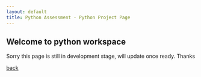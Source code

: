 ```yaml
---
layout: default
title: Python Assessment - Python Project Page
---
```


## Welcome to python workspace

Sorry this page is still in development stage, will update once ready.
Thanks

[back](https://fazrul96.github.io/fazrul.github.io/)
